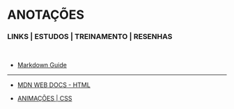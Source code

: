 # ANOTAÇÕES
### LINKS | ESTUDOS | TREINAMENTO | RESENHAS

<br>

* [Markdown Guide](https://www.markdownguide.org/basic-syntax/)

---

* [MDN WEB DOCS - HTML](https://developer.mozilla.org/pt-BR/docs/Learn/HTML)

* [ANIMAÇÕES | CSS](https://developer.mozilla.org/pt-BR/docs/Web/CSS/CSS_Animations/Using_CSS_animations)
